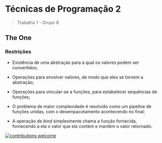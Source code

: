 # Técnicas de Programação 2

> Trabalho 1 - Grupo 8

## The One

### Restrições

* Existência de uma abstração para a qual os valores podem ser convertidos;

* Operações para envolver valores, de modo que eles se tornem a abstração;

* Operações para vincular-se a funções, para estabelecer sequências de funções;

* O problema de maior complexidade é resolvido como um pipeline de funções unidas, com o desempacotamento acontecendo no final;

* A operação de _bind_ simplesmente chama a função fornecida, fornecendo a ela o valor que ela contém e mantém o valor retornado.

[![contributions welcome](https://img.shields.io/badge/contributions-welcome-brightgreen.svg?style=flat)](https://github.com/Vitoudi/TP2-Trabalho-1/issues)